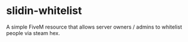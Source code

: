 # slidin-whitelist
A simple FiveM resource that allows server owners / admins to whitelist people via steam hex.
